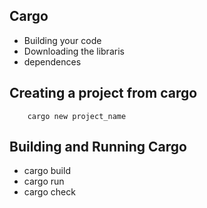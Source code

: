 ## Cargo
 
- Building your code
- Downloading the libraris
- dependences

## Creating a project from cargo

```shell
    cargo new project_name
```
<!--    -->
## Building and Running Cargo

- cargo build 
- cargo run
- cargo check <!-- just compiling not building    -->